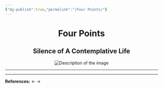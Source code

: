 ```yaml
---
{"dg-publish":true,"permalink":"/Four Points/"}
---
```


<div style="text-align: center;">
	<h1>Four Points</h1>
	<h2>Silence of A Contemplative Life</h2>
    <img src="https://i.imgur.com/ltrHco6_d.jpg?maxwidth=520&shape=thumb&fidelity=high" alt="Description of the image" style="max-width: 100%; height: auto;">
</div>
<hr>








___
**References:**
&larr;
&rarr;